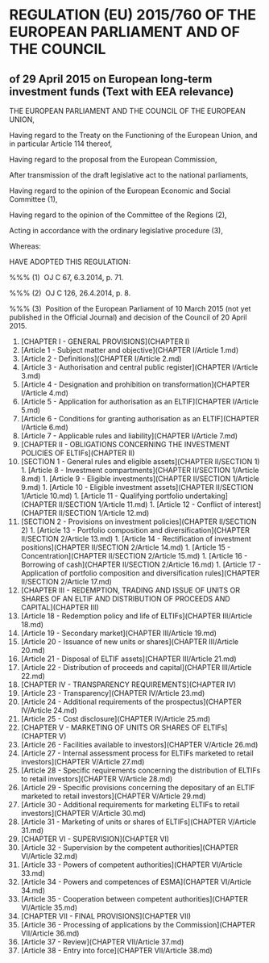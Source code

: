 # REGULATION (EU) 2015/760 OF THE EUROPEAN PARLIAMENT AND OF THE COUNCIL

## of 29 April 2015 on European long-term investment funds (Text with EEA relevance)

THE EUROPEAN PARLIAMENT AND THE COUNCIL OF THE EUROPEAN UNION,

Having regard to the Treaty on the Functioning of the European Union, and in particular Article 114 thereof,

Having regard to the proposal from the European Commission,

After transmission of the draft legislative act to the national parliaments,

Having regard to the opinion of the European Economic and Social Committee (1),

Having regard to the opinion of the Committee of the Regions (2),

Acting in accordance with the ordinary legislative procedure (3),

Whereas:

HAVE ADOPTED THIS REGULATION:

%%% (1)  OJ C 67, 6.3.2014, p. 71.

%%% (2)  OJ C 126, 26.4.2014, p. 8.

%%% (3)  Position of the European Parliament of 10 March 2015 (not yet published in the Official Journal) and decision of the Council of 20 April 2015.

1. [CHAPTER I - GENERAL PROVISIONS](CHAPTER I)
  1. [Article 1 - Subject matter and objective](CHAPTER I/Article 1.md)
  1. [Article 2 - Definitions](CHAPTER I/Article 2.md)
  1. [Article 3 - Authorisation and central public register](CHAPTER I/Article 3.md)
  1. [Article 4 - Designation and prohibition on transformation](CHAPTER I/Article 4.md)
  1. [Article 5 - Application for authorisation as an ELTIF](CHAPTER I/Article 5.md)
  1. [Article 6 - Conditions for granting authorisation as an ELTIF](CHAPTER I/Article 6.md)
  1. [Article 7 - Applicable rules and liability](CHAPTER I/Article 7.md)
1. [CHAPTER II - OBLIGATIONS CONCERNING THE INVESTMENT POLICIES OF ELTIFs](CHAPTER II)
  1. [SECTION 1 - General rules and eligible assets](CHAPTER II/SECTION 1)
    1. [Article 8 - Investment compartments](CHAPTER II/SECTION 1/Article 8.md)
    1. [Article 9 - Eligible investments](CHAPTER II/SECTION 1/Article 9.md)
    1. [Article 10 - Eligible investment assets](CHAPTER II/SECTION 1/Article 10.md)
    1. [Article 11 - Qualifying portfolio undertaking](CHAPTER II/SECTION 1/Article 11.md)
    1. [Article 12 - Conflict of interest](CHAPTER II/SECTION 1/Article 12.md)
  1. [SECTION 2 - Provisions on investment policies](CHAPTER II/SECTION 2)
    1. [Article 13 - Portfolio composition and diversification](CHAPTER II/SECTION 2/Article 13.md)
    1. [Article 14 - Rectification of investment positions](CHAPTER II/SECTION 2/Article 14.md)
    1. [Article 15 - Concentration](CHAPTER II/SECTION 2/Article 15.md)
    1. [Article 16 - Borrowing of cash](CHAPTER II/SECTION 2/Article 16.md)
    1. [Article 17 - Application of portfolio composition and diversification rules](CHAPTER II/SECTION 2/Article 17.md)
1. [CHAPTER III - REDEMPTION, TRADING AND ISSUE OF UNITS OR SHARES OF AN ELTIF AND DISTRIBUTION OF PROCEEDS AND CAPITAL](CHAPTER III)
  1. [Article 18 - Redemption policy and life of ELTIFs](CHAPTER III/Article 18.md)
  1. [Article 19 - Secondary market](CHAPTER III/Article 19.md)
  1. [Article 20 - Issuance of new units or shares](CHAPTER III/Article 20.md)
  1. [Article 21 - Disposal of ELTIF assets](CHAPTER III/Article 21.md)
  1. [Article 22 - Distribution of proceeds and capital](CHAPTER III/Article 22.md)
1. [CHAPTER IV - TRANSPARENCY REQUIREMENTS](CHAPTER IV)
  1. [Article 23 - Transparency](CHAPTER IV/Article 23.md)
  1. [Article 24 - Additional requirements of the prospectus](CHAPTER IV/Article 24.md)
  1. [Article 25 - Cost disclosure](CHAPTER IV/Article 25.md)
1. [CHAPTER V - MARKETING OF UNITS OR SHARES OF ELTIFs](CHAPTER V)
  1. [Article 26 - Facilities available to investors](CHAPTER V/Article 26.md)
  1. [Article 27 - Internal assessment process for ELTIFs marketed to retail investors](CHAPTER V/Article 27.md)
  1. [Article 28 - Specific requirements concerning the distribution of ELTIFs to retail investors](CHAPTER V/Article 28.md)
  1. [Article 29 - Specific provisions concerning the depositary of an ELTIF marketed to retail investors](CHAPTER V/Article 29.md)
  1. [Article 30 - Additional requirements for marketing ELTIFs to retail investors](CHAPTER V/Article 30.md)
  1. [Article 31 - Marketing of units or shares of ELTIFs](CHAPTER V/Article 31.md)
1. [CHAPTER VI - SUPERVISION](CHAPTER VI)
  1. [Article 32 - Supervision by the competent authorities](CHAPTER VI/Article 32.md)
  1. [Article 33 - Powers of competent authorities](CHAPTER VI/Article 33.md)
  1. [Article 34 - Powers and competences of ESMA](CHAPTER VI/Article 34.md)
  1. [Article 35 - Cooperation between competent authorities](CHAPTER VI/Article 35.md)
1. [CHAPTER VII - FINAL PROVISIONS](CHAPTER VII)
  1. [Article 36 - Processing of applications by the Commission](CHAPTER VII/Article 36.md)
  1. [Article 37 - Review](CHAPTER VII/Article 37.md)
  1. [Article 38 - Entry into force](CHAPTER VII/Article 38.md)

